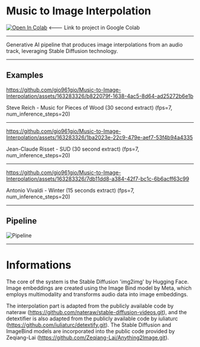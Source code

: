 #  Music to Image Interpolation
[![Open In Colab](https://colab.research.google.com/assets/colab-badge.svg)](https://colab.research.google.com/github/gio961gio/Music-to-Image-Interpolation/blob/main/Music_to_Image_Interpolation_.ipynb) <--- Link to project in Google Colab



---

Generative AI pipeline that produces image interpolations from an audio track, leveraging Stable Diffusion technology.

---
## Examples
https://github.com/gio961gio/Music-to-Image-Interpolation/assets/163283326/b822079f-1638-4ac5-8d64-ad25272b6e1b

Steve Reich -  Music for Pieces of Wood  (30 second extract) (fps=7, num_inference_steps=20)

---
https://github.com/gio961gio/Music-to-Image-Interpolation/assets/163283326/1ba2023e-22c9-479e-aef7-53f4b94a4335

Jean-Claude Risset - SUD (30 second extract) (fps=7, num_inference_steps=20)

---



https://github.com/gio961gio/Music-to-Image-Interpolation/assets/163283326/7db11dd8-a384-42f7-bc1c-6b6acff63c99

Antonio Vivaldi - Winter (15 seconds extract) (fps=7, num_inference_steps=20)


---
## Pipeline
![Pipeline](https://github.com/gio961gio/Music-to-Image-Interpolation/assets/163283326/a2b7fc86-e986-4c0e-bc19-12801649902a)

---
# Informations
The core of the system is the Stable Diffusion 'img2img' by Hugging Face. Image embeddings are created using the Image Bind model by Meta, which employs multimodality and transforms audio data into image embeddings. 

The interpolation part is adapted from the publicly available code by nateraw (https://github.com/nateraw/stable-diffusion-videos.git), and the detextifier is also adapted from the publicly available code by iuliaturc (https://github.com/iuliaturc/detextify.git).
The Stable Diffusion and ImageBind models are incorporated into the public code provided by Zeqiang-Lai (https://github.com/Zeqiang-Lai/Anything2Image.git).


